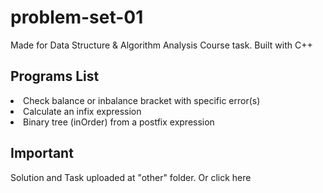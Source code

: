 # problem-set-01
Made for Data Structure & Algorithm Analysis Course task. Built with C++
## Programs List
<li>Check balance or inbalance bracket with specific error(s)</li>
<li>Calculate an infix expression</li>
<li>Binary tree (inOrder) from a postfix expression</li>

## Important
Solution and Task uploaded at "other" folder. Or click here 
